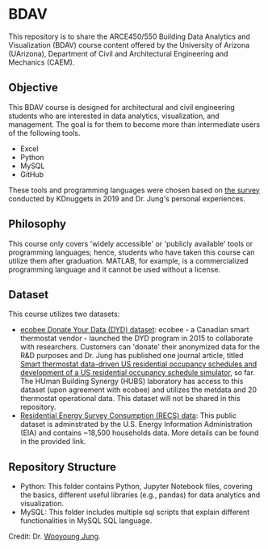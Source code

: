 # BDAV
This repository is to share the ARCE450/550 Building Data Analytics and Visualization (BDAV) course content offered by the University of Arizona (UArizona), Department of Civil and Architectural Engineering and Mechanics (CAEM).

## Objective
This BDAV course is designed for architectural and civil engineering students who are interested in data analytics, visualization, and management. The goal is for them to become more than intermediate users of the following tools.
- Excel
- Python
- MySQL
- GitHub

These tools and programming languages were chosen based on [the survey] conducted by KDnuggets in 2019 and Dr. Jung's personal experiences.

## Philosophy
This course only covers 'widely accessible' or 'publicly available' tools or programming languages; hence, students who have taken this course can utilize them after graduation. MATLAB, for example, is a commercialized programming language and it cannot be used without a license.

## Dataset
This course utilizes two datasets:
- [ecobee Donate Your Data (DYD) dataset]: ecobee - a Canadian smart thermostat vendor - launched the DYD program in 2015 to collaborate with researchers. Customers can 'donate' their anonymized data for the R&D purposes and Dr. Jung has published one journal article, titled [Smart thermostat data-driven US residential occupancy schedules and development of a US residential occupancy schedule simulator], so far. The HUman Building Synergy (HUBS) laboratory has access to this dataset (upon agreement with ecobee) and utilizes the metdata and 20 thermostat operational data. This dataset will not be shared in this repository.
- [Residential Energy Survey Consumption (RECS) data]: This public dataset is adminstrated by the U.S. Energy Information Administration (EIA) and contains ~18,500 households data. More details can be found in the provided link.

## Repository Structure
- Python: This folder contains Python, Jupyter Notebook files, covering the basics, different useful libraries (e.g., pandas) for data analytics and visualization.
- MySQL: This folder includes multiple sql scripts that explain different functionalities in MySQL SQL language.

Credit: Dr. [Wooyoung Jung].

[the survey]: https://www.kdnuggets.com/2020/06/data-science-tools-popularity-animated.html
[ecobee Donate Your Data (DYD) dataset]: https://www.ecobee.com/en-us/donate-your-data/
[Smart thermostat data-driven US residential occupancy schedules and development of a US residential occupancy schedule simulator]: https://doi.org/10.1016/j.buildenv.2023.110628
[Residential Energy Survey Consumption (RECS) data]: https://www.eia.gov/consumption/residential/index.php
[Wooyoung Jung]: https://hubs.engr.arizona.edu/director.html
